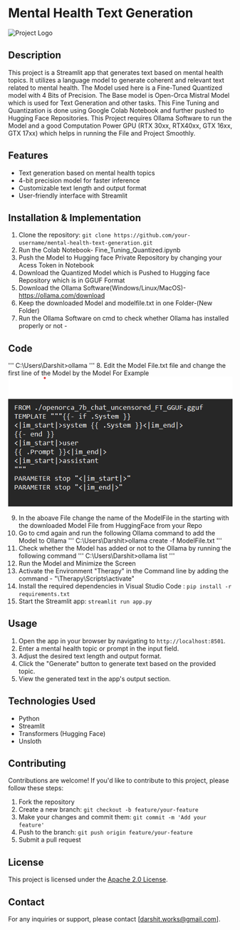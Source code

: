 # Mental Health Text Generation

![Project Logo](D:\Darshit\focus.png)

## Description
This project is a Streamlit app that generates text based on mental health topics. It utilizes a language model to generate coherent and relevant text related to mental health. The Model used here is a Fine-Tuned Quantized model with 4 Bits of Precision. The Base  model is Open-Orca Mistral Model which is used for Text Generation and other tasks. This Fine Tuning and Quantization is done using Google Colab Notebook and further pushed to Hugging Face Repositories. This Project requires Ollama Software to run the Model and a good Computation Power GPU (RTX 30xx, RTX40xx, GTX 16xx, GTX 17xx) which helps in running the File and Project Smoothly. 

## Features
- Text generation based on mental health topics
- 4-bit precision model for faster inference
- Customizable text length and output format
- User-friendly interface with Streamlit

## Installation & Implementation
1. Clone the repository: `git clone https://github.com/your-username/mental-health-text-generation.git`
2. Run the Colab Notebook- Fine_Tuning_Quantized.ipynb
3. Push the Model to Hugging face Private Repository by changing your Acess Token in Notebook
4. Download the Quantized Model which is Pushed to Hugging face Repository which is in GGUF Format
5. Download the Ollama Software(Windows/Linux/MacOS)-https://ollama.com/download
6. Keep the downloaded Model and modelfile.txt in one Folder-(New Folder)
7. Run the Ollama Software on cmd to check whether Ollama has installed properly or not - 
## Code 
'''
C:\Users\Darshit>ollama 
'''
8. Edit the Model File.txt file and change the first line of the Model by the Model 
For Example
![Alt text](Example.png?raw=true "Screenshot of the ModelFile.txt")


9. In the aboave File change the name of the ModelFile in the starting with the downloaded Model File from HuggingFace from your Repo
10. Go to cmd again and run the following Ollama command to add the Model to Ollama
'''
C:\Users\Darshit>ollama create <name of new_model> -f ModelFile.txt
'''
11. Check whether the Model has added or not to the Ollama by running the following command
'''
C:\Users\Darshit>ollama list
'''
12. Run the Model and Minimize the Screen
13. Activate the Environment "Therapy" in the Command line by adding the command - "\Therapy\Scripts\activate"
14. Install the required dependencies in Visual Studio Code : `pip install -r requirements.txt`
15. Start the Streamlit app: `streamlit run app.py`

## Usage
1. Open the app in your browser by navigating to `http://localhost:8501`.
2. Enter a mental health topic or prompt in the input field.
3. Adjust the desired text length and output format.
4. Click the "Generate" button to generate text based on the provided topic.
5. View the generated text in the app's output section.

## Technologies Used
- Python
- Streamlit
- Transformers (Hugging Face)
- Unsloth

## Contributing
Contributions are welcome! If you'd like to contribute to this project, please follow these steps:
1. Fork the repository
2. Create a new branch: `git checkout -b feature/your-feature`
3. Make your changes and commit them: `git commit -m 'Add your feature'`
4. Push to the branch: `git push origin feature/your-feature`
5. Submit a pull request

## License
This project is licensed under the [Apache 2.0 License](LICENSE).

## Contact
For any inquiries or support, please contact [darshit.works@gmail.com].
